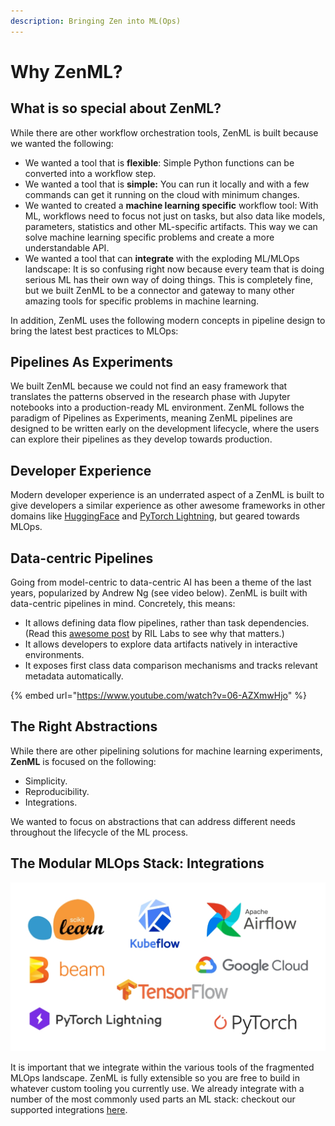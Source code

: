 ```yaml
---
description: Bringing Zen into ML(Ops)
---
```


# Why ZenML?

## What is so special about ZenML?

While there are other workflow orchestration tools, ZenML is built because we wanted the following:

* We wanted a tool that is **flexible**: Simple Python functions can be converted into a workflow step.
* We wanted a tool that is **simple:** You can run it locally and with a few commands can get it running on the cloud with minimum changes.
* We wanted to created a **machine learning specific** workflow tool: With ML, workflows need to focus not just on tasks, but also data like models, parameters, statistics and other ML-specific artifacts. This way we can solve machine learning specific problems and create a more understandable API.
* We wanted a tool that can **integrate** with the exploding ML/MLOps landscape: It is so confusing right now because every team that is doing serious ML has their own way of doing things. This is completely fine, but we built ZenML to be a connector and gateway to many other amazing tools for specific problems in machine learning.

In addition, ZenML uses the following modern concepts in pipeline design to bring the latest best practices to MLOps:

## Pipelines As Experiments

We built ZenML because we could not find an easy framework that translates the patterns observed in the research phase with Jupyter notebooks into a production-ready ML environment. ZenML follows the paradigm of Pipelines as Experiments, meaning ZenML pipelines are designed to be written early on the development lifecycle, where the users can explore their pipelines as they develop towards production.

## Developer Experience

Modern developer experience is an underrated aspect of a ZenML is built to give developers a similar experience as other awesome frameworks in other domains like [HuggingFace](https://huggingface.co) and [PyTorch Lightning](https://www.pytorchlightning.ai), but geared towards MLOps.

## Data-centric Pipelines

Going from model-centric to data-centric AI has been a theme of the last years, popularized by Andrew Ng (see video below). ZenML is built with data-centric pipelines in mind. Concretely, this means:

* It allows defining data flow pipelines, rather than task dependencies. (Read this [awesome post](https://rillabs.org/posts/workflows-dataflow-not-task-deps) by RIL Labs to see why that matters.)
* It allows developers to explore data artifacts natively in interactive environments.
* It exposes first class data comparison mechanisms and tracks relevant metadata automatically.

{% embed url="https://www.youtube.com/watch?v=06-AZXmwHjo" %}

## The Right Abstractions

While there are other pipelining solutions for machine learning experiments, **ZenML** is focused on the following:

* Simplicity.
* Reproducibility.
* Integrations.

We wanted to focus on abstractions that can address different needs throughout the lifecycle of the ML process.

## The Modular MLOps Stack: Integrations

![Supported integrations](assets/zenml-integrations.jpg)

It is important that we integrate within the various tools of the fragmented MLOps landscape. ZenML is fully extensible so you are free to build in whatever custom tooling you currently use. We already integrate with a number of the most commonly used parts an ML stack: checkout our supported integrations [here](https://github.com/zenml-io/zenml/tree/main/src/zenml/integrations).